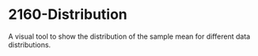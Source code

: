 2160-Distribution
=================

A visual tool to show the distribution of the sample mean for different data distributions.
